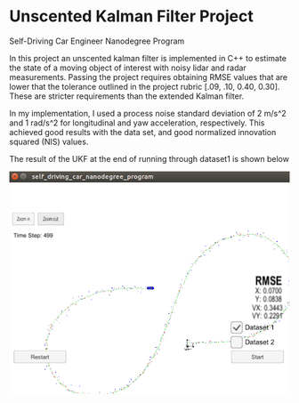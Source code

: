 # Unscented Kalman Filter Project
Self-Driving Car Engineer Nanodegree Program

In this project an unscented kalman filter is implemented in C++ to estimate the state of a moving object of interest with noisy lidar and radar measurements. Passing the project requires obtaining RMSE values that are lower that the tolerance outlined in the project rubric [.09, .10, 0.40, 0.30]. These are stricter requirements than the extended Kalman filter.

In my implementation, I used a process noise standard deviation of 2 m/s^2 and 1 rad/s^2 for longitudinal and yaw acceleration, respectively. This achieved good results with the data set, and good normalized innovation squared (NIS) values.

The result of the UKF at the end of running through dataset1 is shown below

![result of UKF on simulator](./Result.png)

